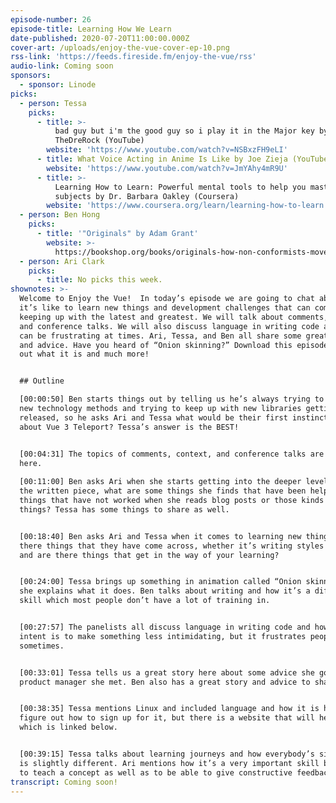 ```yaml
---
episode-number: 26
episode-title: Learning How We Learn
date-published: 2020-07-20T11:00:00.000Z
cover-art: /uploads/enjoy-the-vue-cover-ep-10.png
rss-link: 'https://feeds.fireside.fm/enjoy-the-vue/rss'
audio-link: Coming soon
sponsors:
  - sponsor: Linode
picks:
  - person: Tessa
    picks:
      - title: >-
          bad guy but i'm the good guy so i play it in the Major key by
          TheDreRock (YouTube)
        website: 'https://www.youtube.com/watch?v=NSBxzFH9eLI'
      - title: What Voice Acting in Anime Is Like by Joe Zieja (YouTube)
        website: 'https://www.youtube.com/watch?v=JmYAhy4mR9U'
      - title: >-
          Learning How to Learn: Powerful mental tools to help you master tough
          subjects by Dr. Barbara Oakley (Coursera)
        website: 'https://www.coursera.org/learn/learning-how-to-learn'
  - person: Ben Hong
    picks:
      - title: '"Originals" by Adam Grant'
        website: >-
          https://bookshop.org/books/originals-how-non-conformists-move-the-world-9780143128854/9780143128854
  - person: Ari Clark
    picks:
      - title: No picks this week.
shownotes: >-
  Welcome to Enjoy the Vue!  In today’s episode we are going to chat about what
  it’s like to learn new things and development challenges that can come with
  keeping up with the latest and greatest. We will talk about comments, context,
  and conference talks. We will also discuss language in writing code and how it
  can be frustrating at times. Ari, Tessa, and Ben all share some great stories
  and advice. Have you heard of “Onion skinning?” Download this episode to find
  out what it is and much more! 


  ## Outline

  [00:00:50] Ben starts things out by telling us he’s always trying to hack on
  new technology methods and trying to keep up with new libraries getting
  released, so he asks Ari and Tessa what would be their first instinct to learn
  about Vue 3 Teleport? Tessa’s answer is the BEST! 


  [00:04:31] The topics of comments, context, and conference talks are discussed
  here.    
   
  [00:11:00] Ben asks Ari when she starts getting into the deeper level things,
  the written piece, what are some things she finds that have been helpful or
  things that have not worked when she reads blog posts or those kinds of
  things? Tessa has some things to share as well.  


  [00:18:40] Ben asks Ari and Tessa when it comes to learning new things, are
  there things that they have come across, whether it’s writing styles or talks
  and are there things that get in the way of your learning?


  [00:24:00] Tessa brings up something in animation called “Onion skinning” and
  she explains what it does. Ben talks about writing and how it’s a difficult
  skill which most people don’t have a lot of training in. 


  [00:27:57] The panelists all discuss language in writing code and how the
  intent is to make something less intimidating, but it frustrates people
  sometimes.


  [00:33:01] Tessa tells us a great story here about some advice she got from a
  product manager she met. Ben also has a great story and advice to share. 


  [00:38:35] Tessa mentions Linux and included language and how it is hard to
  figure out how to sign up for it, but there is a website that will help you
  which is linked below. 


  [00:39:15] Tessa talks about learning journeys and how everybody’s situation
  is slightly different. Ari mentions how it’s a very important skill being able
  to teach a concept as well as to be able to give constructive feedback.  
transcript: Coming soon!
---
```

